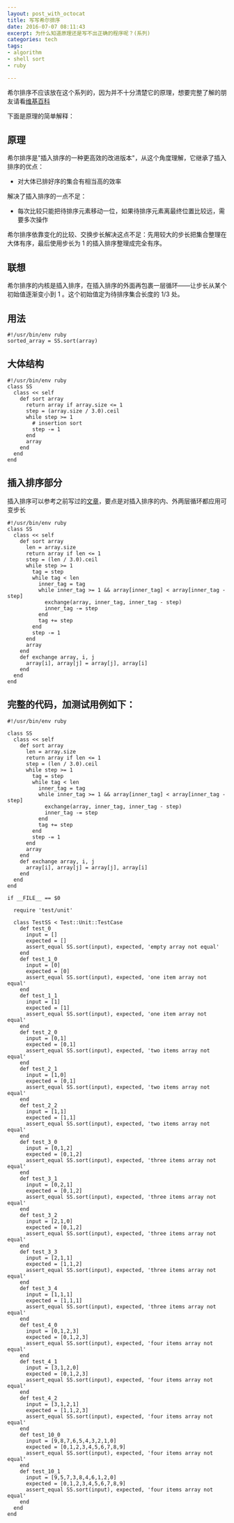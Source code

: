 ```yaml
---
layout: post_with_octocat
title: 写写希尔排序
date: 2016-07-07 08:11:43
excerpt: 为什么知道原理还是写不出正确的程序呢？(系列)
categories: tech
tags:
- algorithm
- shell sort
- ruby

---
```


希尔排序不应该放在这个系列的，因为并不十分清楚它的原理，想要完整了解的朋友请看[维基百科](https://zh.wikipedia.org/wiki/%E5%B8%8C%E5%B0%94%E6%8E%92%E5%BA%8F)

下面是原理的简单解释：

## 原理

希尔排序是"插入排序的一种更高效的改进版本"，从这个角度理解，它继承了插入排序的优点：

- 对大体已排好序的集合有相当高的效率

解决了插入排序的一点不足：

- 每次比较只能把待排序元素移动一位，如果待排序元素离最终位置比较远，需要多次操作

希尔排序依靠变化的比较、交换步长解决这点不足：先用较大的步长把集合整理在大体有序，最后使用步长为 1 的插入排序整理成完全有序。

## 联想

希尔排序的内核是插入排序，在插入排序的外面再包裹一层循环——让步长从某个初始值逐渐变小到 1 。这个初始值定为待排序集合长度的 1/3 处。


## 用法

    #!/usr/bin/env ruby
    sorted_array = SS.sort(array)

## 大体结构

    #!/usr/bin/env ruby
    class SS
      class << self
        def sort array
          return array if array.size <= 1
          step = (array.size / 3.0).ceil
          while step >= 1
            # insertion sort  
            step -= 1
          end
          array
        end
      end
    end

## 插入排序部分

插入排序可以参考之前写过的[文章](/2016/07/05/insertion-sort/)，要点是对插入排序的内、外两层循环都应用可变步长

    #!/usr/bin/env ruby
    class SS
      class << self
        def sort array
          len = array.size
          return array if len <= 1
          step = (len / 3.0).ceil
          while step >= 1
            tag = step
            while tag < len
              inner_tag = tag
              while inner_tag >= 1 && array[inner_tag] < array[inner_tag - step]
                exchange(array, inner_tag, inner_tag - step)
                inner_tag -= step
              end
              tag += step
            end
            step -= 1
          end
          array
        end
        def exchange array, i, j
          array[i], array[j] = array[j], array[i]
        end
      end
    end

## 完整的代码，加测试用例如下：

    #!/usr/bin/env ruby

    class SS
      class << self
        def sort array
          len = array.size
          return array if len <= 1
          step = (len / 3.0).ceil
          while step >= 1
            tag = step
            while tag < len
              inner_tag = tag
              while inner_tag >= 1 && array[inner_tag] < array[inner_tag - step]
                exchange(array, inner_tag, inner_tag - step)
                inner_tag -= step
              end
              tag += step
            end
            step -= 1
          end
          array
        end
        def exchange array, i, j
          array[i], array[j] = array[j], array[i]
        end
      end
    end

    if __FILE__ == $0

      require 'test/unit'

      class TestSS < Test::Unit::TestCase
        def test_0
          input = []
          expected = []
          assert_equal SS.sort(input), expected, 'empty array not equal'
        end
        def test_1_0
          input = [0]
          expected = [0]
          assert_equal SS.sort(input), expected, 'one item array not equal'    
        end
        def test_1_1
          input = [1]
          expected = [1]
          assert_equal SS.sort(input), expected, 'one item array not equal'    
        end
        def test_2_0
          input = [0,1]
          expected = [0,1]
          assert_equal SS.sort(input), expected, 'two items array not equal'    
        end
        def test_2_1
          input = [1,0]
          expected = [0,1]
          assert_equal SS.sort(input), expected, 'two items array not equal'    
        end
        def test_2_2
          input = [1,1]
          expected = [1,1]
          assert_equal SS.sort(input), expected, 'two items array not equal'    
        end
        def test_3_0
          input = [0,1,2]
          expected = [0,1,2]
          assert_equal SS.sort(input), expected, 'three items array not equal'    
        end
        def test_3_1
          input = [0,2,1]
          expected = [0,1,2]
          assert_equal SS.sort(input), expected, 'three items array not equal'    
        end
        def test_3_2
          input = [2,1,0]
          expected = [0,1,2]
          assert_equal SS.sort(input), expected, 'three items array not equal'    
        end
        def test_3_3
          input = [2,1,1]
          expected = [1,1,2]
          assert_equal SS.sort(input), expected, 'three items array not equal'    
        end
        def test_3_4
          input = [1,1,1]
          expected = [1,1,1]
          assert_equal SS.sort(input), expected, 'three items array not equal'    
        end
        def test_4_0
          input = [0,1,2,3]
          expected = [0,1,2,3]
          assert_equal SS.sort(input), expected, 'four items array not equal'    
        end
        def test_4_1
          input = [3,1,2,0]
          expected = [0,1,2,3]
          assert_equal SS.sort(input), expected, 'four items array not equal'    
        end
        def test_4_2
          input = [3,1,2,1]
          expected = [1,1,2,3]
          assert_equal SS.sort(input), expected, 'four items array not equal'    
        end
        def test_10_0
          input = [9,8,7,6,5,4,3,2,1,0]
          expected = [0,1,2,3,4,5,6,7,8,9]
          assert_equal SS.sort(input), expected, 'four items array not equal'    
        end
        def test_10_1
          input = [9,5,7,3,8,4,6,1,2,0]
          expected = [0,1,2,3,4,5,6,7,8,9]
          assert_equal SS.sort(input), expected, 'four items array not equal'    
        end
      end
    end